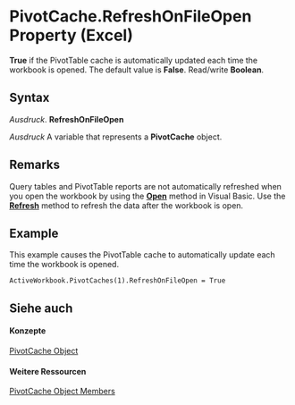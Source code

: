 
# PivotCache.RefreshOnFileOpen Property (Excel)

 **True** if the PivotTable cache is automatically updated each time the workbook is opened. The default value is **False**. Read/write **Boolean**.


## Syntax

 _Ausdruck_. **RefreshOnFileOpen**

 _Ausdruck_ A variable that represents a **PivotCache** object.


## Remarks

Query tables and PivotTable reports are not automatically refreshed when you open the workbook by using the  **[Open](1d1c3fca-ae1a-0a91-65a2-6f3f0fb308a0.md)** method in Visual Basic. Use the **[Refresh](2833d199-342c-9e2e-d1f8-88c33a74bac6.md)** method to refresh the data after the workbook is open.


## Example

This example causes the PivotTable cache to automatically update each time the workbook is opened.


```
ActiveWorkbook.PivotCaches(1).RefreshOnFileOpen = True
```


## Siehe auch


#### Konzepte


[PivotCache Object](c3d84ef1-f9e6-b1bc-cbf0-3ba8dfe17439.md)
#### Weitere Ressourcen


[PivotCache Object Members](http://msdn.microsoft.com/library/113f1109-e1c9-2c6e-0581-9fba82f278dc%28Office.15%29.aspx)